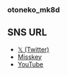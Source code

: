 ### otoneko_mk8d
## SNS URL
- [𝕏 (Twitter)](https://twitter.com/otnk_mk8d)
- [Misskey](https://misskey.io/@otnk_mk8d)
- [YouTube](https://youtube.com/@otnk_mk8d)
